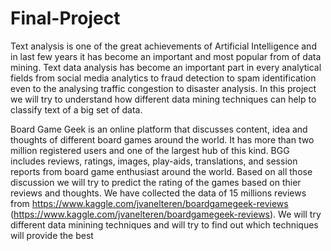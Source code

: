 # Final-Project
Text analysis is one of the great achievements of Artificial Intelligence and in last few years it has become an
important and most popular from of data mining. Text data analysis has become an important part in every
analytical fields from social media analytics to fraud detection to spam identification even to the analysing traffic
congestion to disaster analysis. In this project we will try to understand how different data mining techniques can
help to classify text of a big set of data.

Board Game Geek is an online platform that discusses content, idea and thoughts of different board games
around the world. It has more than two million registered users and one of the largest hub of this kind. BGG
includes reviews, ratings, images, play-aids, translations, and session reports from board game enthusiast
around the world. Based on all those discussion we will try to predict the rating of the games based on thier
reviews and thoughts. We have collected the data of 15 millions reviews from
https://www.kaggle.com/jvanelteren/boardgamegeek-reviews
(https://www.kaggle.com/jvanelteren/boardgamegeek-reviews). We will try different data minining techniques and
will try to find out which techniques will provide the best
